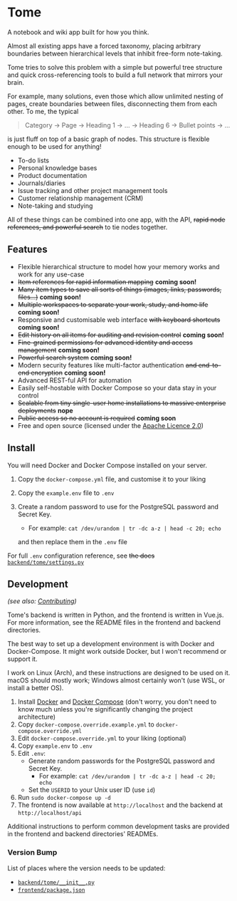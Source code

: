 # Tome
A notebook and wiki app built for how you think.

Almost all existing apps have a forced taxonomy, placing arbitrary boundaries between
hierarchical levels that inhibit free-form note-taking.

Tome tries to solve this problem with a simple but powerful tree structure and quick
cross-referencing tools to build a full network that mirrors your brain.

For example, many solutions, even those which allow unlimited nesting of pages, create
boundaries between files, disconnecting them from each other. To me, the typical

> Category -> Page -> Heading 1 -> ... -> Heading 6 -> Bullet points -> ...

is just fluff on top of a basic graph of nodes. This structure is flexible enough to
be used for anything!

- To-do lists
- Personal knowledge bases
- Product documentation
- Journals/diaries
- Issue tracking and other project management tools
- Customer relationship management (CRM)
- Note-taking and studying

All of these things can be combined into one app, with the API, ~~rapid node references,
and powerful search~~ to tie nodes together.

## Features
- Flexible hierarchical structure to model how your memory works and work for any
use-case
- ~~Item references for rapid information mapping~~ **coming soon!**
- ~~Many item types to save all sorts of things (images, links, passwords, files...)~~
**coming soon!**
- ~~Multiple workspaces to separate your work, study, and home life~~ **coming soon!**
- Responsive and customisable web interface ~~with keyboard shortcuts~~ **coming soon!**
- ~~Edit history on all items for auditing and revision control~~ **coming soon!**
- ~~Fine-grained permissions for advanced identity and access management~~
**coming soon!**
- ~~Powerful search system~~ **coming soon!**
- Modern security features like multi-factor authentication ~~and end-to-end encryption~~
**coming soon!**
- Advanced REST-ful API for automation
- Easily self-hostable with Docker Compose so your data stay in your control
- ~~Scalable from tiny single-user home installations to massive enterprise deployments~~
**nope**
- ~~Public access so no account is required~~ **coming soon**
- Free and open source (licensed under the [Apache Licence 2.0](./LICENCE.txt))

## Install

You will need Docker and Docker Compose installed on your server.

1. Copy the `docker-compose.yml` file, and customise it to your liking
2. Copy the `example.env` file to `.env`
3. Create a random password to use for the PostgreSQL password and Secret Key.
    - For example: `cat /dev/urandom | tr -dc a-z | head -c 20; echo`
    
    and then replace them in the `.env` file
    
For full `.env` configuration reference, see ~~the docs~~
[`backend/tome/settings.py`](./backend/tome/settings.py)

## Development
*(see also: [Contributing](#Contributing))*

Tome's backend is written in Python, and the frontend is written in Vue.js. For more information, see the README files in the frontend and backend directories.

The best way to set up a development environment is with Docker and Docker-Compose. It
might work outside Docker, but I won't recommend or support it.

I work on Linux (Arch), and these instructions are designed to be used on it. macOS
should mostly work; Windows almost certainly won't (use WSL, or install a better OS).

1. Install [Docker](https://docs.docker.com/get-docker/) and
[Docker Compose](https://docs.docker.com/compose/install/) (don't worry, you don't need
to know much unless you're significantly changing the project architecture)
2. Copy `docker-compose.override.example.yml` to `docker-compose.override.yml`
3. Edit `docker-compose.override.yml` to your liking (optional)
4. Copy `example.env` to `.env`
5. Edit `.env`:
    - Generate random passwords for the PostgreSQL password and Secret Key.
        - For example: `cat /dev/urandom | tr -dc a-z | head -c 20; echo`
    - Set the `USERID` to your Unix user ID (use `id`)
6. Run `sudo docker-compose up -d`
7. The frontend is now available at `http://localhost` and the backend at
`http://localhost/api`

Additional instructions to perform common development tasks are provided in the frontend
and backend directories' READMEs.

### Version Bump
List of places where the version needs to be updated:
- [`backend/tome/__init__.py`](./backend/tome/__init__.py)
- [`frontend/package.json`](./frontend/package.json)
